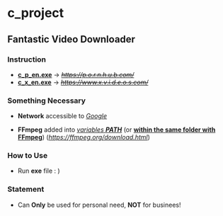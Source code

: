 # c_project

## Fantastic Video Downloader

### Instruction

- **[c_p_en.exe](c_p.exe)** -> ~~*https://p.o.r.n.h.u.b.com/*~~
- **[c_x_en.exe](c_x.exe)** -> ~~*https://www.x.v.i.d.e.o.s.com/*~~

### Something Necessary

- **Network** accessible to <u>*Google*</u>

- **FFmpeg** added into <u>*variables **PATH***</u> (or <u>**within the same folder with FFmpeg**</u>) (*https://ffmpeg.org/download.html*)

### How to Use

- Run **exe** file : )

### Statement

- Can **Only** be used for personal need, **NOT** for businees!
